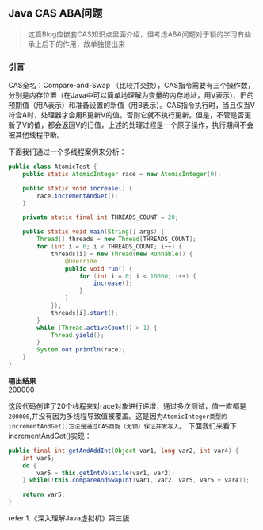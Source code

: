## Java CAS ABA问题

>这篇Blog应嵌套CAS知识点里面介绍，但考虑ABA问题对于锁的学习有些承上启下的作用，故单独提出来

### 引言
CAS全名：Compare-and-Swap （比较并交换），CAS指令需要有三个操作数，分别是内存位置（在Java中可以简单地理解为变量的内存地址，用V表示）、旧的预期值（用A表示）和准备设置的新值（用B表示）。CAS指令执行时，当且仅当V符合A时，处理器才会用B更新V的值，否则它就不执行更新。但是，不管是否更新了V的值，都会返回V的旧值，上述的处理过程是一个原子操作，执行期间不会被其他线程中断。

下面我们通过一个多线程案例来分析：  
```java
public class AtomicTest {
    public static AtomicInteger race = new AtomicInteger(0);

    public static void increase() {
        race.incrementAndGet();
    }

    private static final int THREADS_COUNT = 20;

    public static void main(String[] args) {
        Thread[] threads = new Thread[THREADS_COUNT];
        for (int i = 0; i < THREADS_COUNT; i++) {
            threads[i] = new Thread(new Runnable() {
                @Override
                public void run() {
                    for (int i = 0; i < 10000; i++) {
                        increase();
                    }
                }
            });
            threads[i].start();
        }
        while (Thread.activeCount() > 1) {
            Thread.yield();
        }
        System.out.println(race);
    }
}
```
**输出结果**    
200000  

这段代码创建了20个线程来对race对象进行递增，通过多次测试，值一直都是`200000`,并没有因为多线程导致值被覆盖。这是因为`AtomicInteger类型的incrementAndGet()方法是通过CAS自旋（无锁）保证并发写入`。 下面我们来看下incrementAndGet()实现：  
```java
public final int getAndAddInt(Object var1, long var2, int var4) {
    int var5;
    do {
        var5 = this.getIntVolatile(var1, var2);
    } while(!this.compareAndSwapInt(var1, var2, var5, var5 + var4));

    return var5;
}
```




refer
1.《深入理解Java虚拟机》第三版
